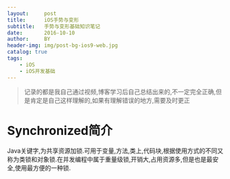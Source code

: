 ```yaml
---
layout:     post
title:      iOS手势与变形
subtitle:   手势与变形基础知识笔记
date:       2016-10-10
author:     BY
header-img: img/post-bg-ios9-web.jpg
catalog: true
tags:
    - iOS
    - iOS开发基础
---  
```


> 记录的都是我自己通过视频,博客学习后自己总结出来的,不一定完全正确,但是肯定是自己这样理解的,如果有理解错误的地方,需要及时更正

# Synchronized简介
Java关键字,为共享资源加锁.可用于变量,方法,类上,代码块,根据使用方式的不同又称为类锁和对象锁.在并发编程中属于重量级锁,开销大,占用资源多,但是也是最安全,使用最方便的一种锁.
# 
